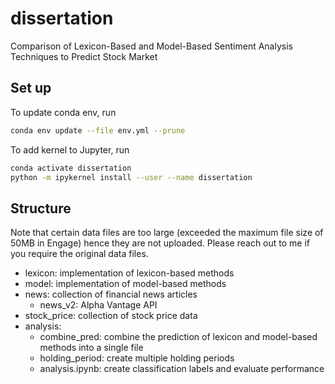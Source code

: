 # dissertation
Comparison of Lexicon-Based and Model-Based Sentiment Analysis Techniques to Predict Stock Market

## Set up

To update conda env, run

```bash
conda env update --file env.yml --prune
```

To add kernel to Jupyter, run
```bash
conda activate dissertation
python -m ipykernel install --user --name dissertation
```
## Structure
Note that certain data files are too large (exceeded the maximum file size of 50MB in Engage) 
hence they are not uploaded. Please reach out to me if you require the original data files.

- lexicon: implementation of lexicon-based methods
- model: implementation of model-based methods
- news: collection of financial news articles
  - news_v2: Alpha Vantage API
- stock_price: collection of stock price data
- analysis: 
  - combine_pred: combine the prediction of lexicon and model-based methods into a single file
  - holding_period: create multiple holding periods
  - analysis.ipynb: create classification labels and evaluate performance

